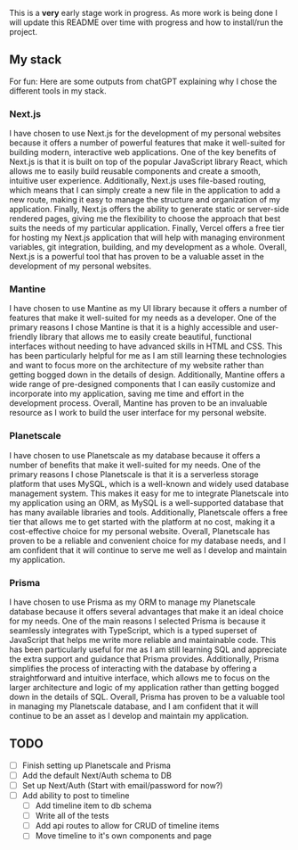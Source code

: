 This is a **very** early stage work in progress.  As more work is being done I will update this README over time with progress and how to install/run the project.

## My stack
For fun: Here are some outputs from chatGPT explaining why I chose the different tools in my stack.
### Next.js
I have chosen to use Next.js for the development of my personal websites because it offers a number of powerful features that make it well-suited for building modern, interactive web applications. One of the key benefits of Next.js is that it is built on top of the popular JavaScript library React, which allows me to easily build reusable components and create a smooth, intuitive user experience. Additionally, Next.js uses file-based routing, which means that I can simply create a new file in the application to add a new route, making it easy to manage the structure and organization of my application. Finally, Next.js offers the ability to generate static or server-side rendered pages, giving me the flexibility to choose the approach that best suits the needs of my particular application. Finally, Vercel offers a free tier for hosting my Next.js application that will help with managing environment variables, git integration, building, and my development as a whole. Overall, Next.js is a powerful tool that has proven to be a valuable asset in the development of my personal websites.

### Mantine
I have chosen to use Mantine as my UI library because it offers a number of features that make it well-suited for my needs as a developer. One of the primary reasons I chose Mantine is that it is a highly accessible and user-friendly library that allows me to easily create beautiful, functional interfaces without needing to have advanced skills in HTML and CSS. This has been particularly helpful for me as I am still learning these technologies and want to focus more on the architecture of my website rather than getting bogged down in the details of design. Additionally, Mantine offers a wide range of pre-designed components that I can easily customize and incorporate into my application, saving me time and effort in the development process. Overall, Mantine has proven to be an invaluable resource as I work to build the user interface for my personal website.

### Planetscale
I have chosen to use Planetscale as my database because it offers a number of benefits that make it well-suited for my needs. One of the primary reasons I chose Planetscale is that it is a serverless storage platform that uses MySQL, which is a well-known and widely used database management system. This makes it easy for me to integrate Planetscale into my application using an ORM, as MySQL is a well-supported database that has many available libraries and tools. Additionally, Planetscale offers a free tier that allows me to get started with the platform at no cost, making it a cost-effective choice for my personal website. Overall, Planetscale has proven to be a reliable and convenient choice for my database needs, and I am confident that it will continue to serve me well as I develop and maintain my application.

### Prisma
I have chosen to use Prisma as my ORM to manage my Planetscale database because it offers several advantages that make it an ideal choice for my needs. One of the main reasons I selected Prisma is because it seamlessly integrates with TypeScript, which is a typed superset of JavaScript that helps me write more reliable and maintainable code. This has been particularly useful for me as I am still learning SQL and appreciate the extra support and guidance that Prisma provides. Additionally, Prisma simplifies the process of interacting with the database by offering a straightforward and intuitive interface, which allows me to focus on the larger architecture and logic of my application rather than getting bogged down in the details of SQL. Overall, Prisma has proven to be a valuable tool in managing my Planetscale database, and I am confident that it will continue to be an asset as I develop and maintain my application.


## TODO
- [ ] Finish setting up Planetscale and Prisma
- [ ] Add the default Next/Auth schema to DB
- [ ] Set up Next/Auth (Start with email/password for now?)
- [ ] Add ability to post to timeline
  - [ ] Add timeline item to db schema
  - [ ] Write all of the tests
  - [ ] Add api routes to allow for CRUD of timeline items
  - [ ] Move timeline to it's own components and page